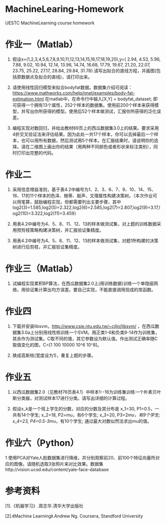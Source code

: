 # MachineLearing-Homework

UESTC MachineLearning course homework

# 作业一（Matlab）

1.  假设x=(1,2,3,4,5,6,7,8,9,10,11,12,13,14,15,16,17,18,19,20),y=( 2.94, 4.53, 5.96, 7.88, 9.02, 10.94,  12.14, 13.96, 14.74, 16.68, 17.79, 19.67, 21.20, 22.07, 23.75,  25.22, 27.17,  28.84, 29.84, 31.78).请写出拟合的直线方程，并画图(包括原数据点及拟合的直线)，请打印出来。

2.  请使用线性回归模型来拟合bodyfat数据。数据集介绍可阅读：https://www.mathworks.com/help/nnet/examples/body-fat-estimation.html
在matlab中，在命令行中输入[X,Y] = bodyfat_dataset; 即可获得一个拥有13个属性，252个样本的数据集。使用前200个样本来获得模型，并写出你所获得的模型。使用后52个样本做测试，汇报你所获得的泛化误差。

3.  编程实现对数回归，并给出教材89页上的西瓜数据集3.0上的结果。要求采用4折交叉验证法来评估结果。因为此处一共17个样本，你可以去掉最后一个样本，也可以用所有数据，然后测试用5个样本。在汇报结果时，请说明你的选择。请在二维图上画出你的结果（用两种不同颜色或者形状来标注类别），同时打印出完整的代码。

# 作业二

1.	采用信息增益准则，基于表4.2中编号为1、2、3、6、7、9、10、14、15、16、17的11个样本的色泽、根蒂、敲声、文理属性构建决策树。（本次作业可以用笔算，鼓励编程实现，但都需要列出主要步骤，其中log2(3)=1.585,log2(5)=2.322,log2(6)=2.585,log2(7)=2.807,log2(9)=3.17,log2(10)=3.322,log2(11)=3.459）

2.	用表4.2中编号为4、5、8、11、12、13的样本做测试集，对上题的训练数据采用预剪枝策略构建决策树，并汇报验证集精度。

3.	用表4.2中编号为4、5、8、11、12、13的样本做测试集，对题1所构建的决策树进行后剪枝，并汇报验证集精度。

# 作业三（Matlab）

1.	试编程实现累积BP算法，在西瓜数据集2.0上(用训练数据)训练一个单隐层网络，用验证集计算出均方误差。要自己实现，不能直接调用现成的库函数。

# 作业四

1.	下载并安装libsvm，http://www.csie.ntu.edu.tw/~cjlin/libsvm/ ，在西瓜数据集3.0a上分别用线性核训练一个SVM。用正类1-6和负类9-14作为训练集，其余作为测试集。C取不同的值，其它参数设为默认值。作出测试正确率随C取值变化的图，C=[1 100 10000 10^6 10^8]。

2.	换成高斯核(宽度设为1)，重复上题的步骤。

# 作业五

  1. 以西瓜数据集2.0（见教材76页表4.1）中样本1--16为训练集训练一个朴素贝叶斯分类器，对测试样本17进行分类。请写出详细的计算过程。

  2. 假设x_k是一个班上学生的分数，对应的分数及其分布是
x_1=30, P1=0.5，一共有14个学生;
x_2=18, P2=mu，有6个学生;
x_3=20, P3=2*mu，有9个学生;
x_4=23, P4=0.5-3*mu，有10个学生;
通过最大对数似然法求出mu的值。

# 作业六（Python）

1 使用PCA对Yale人脸数据集进行降维，并分别观察前20、前100个特征向量所对应的图像。请随机选取3张照片来对比效果。数据集http://vision.ucsd.edu/content/yale-face-database

# 参考资料

[1].《机器学习》.周志华.清华大学出版社

[2].《Machine Learning》.Andrew Ng. Coursera, Standford University
